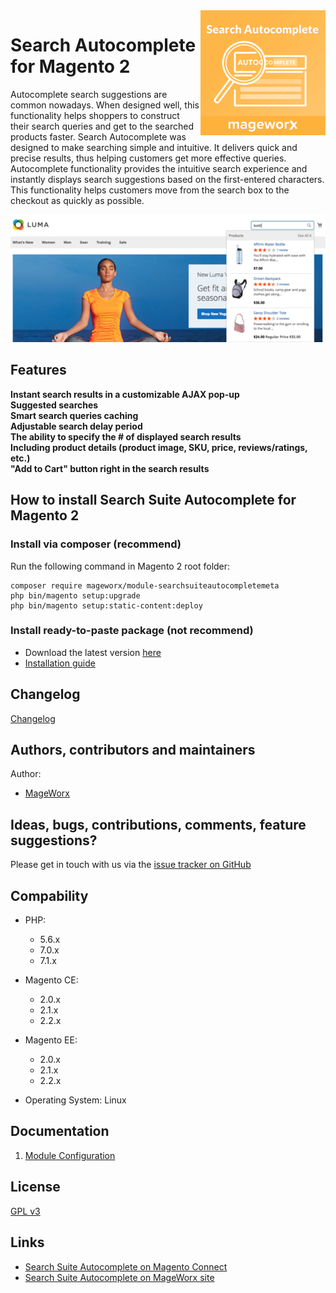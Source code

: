 <img align="right" style="float: right; height: 200px;" src="doc/images/search_autocomplete_logo.png">

# Search Autocomplete for Magento 2

Autocomplete search suggestions are common nowadays. When designed well, this functionality helps shoppers to construct their search queries and get to the searched products faster. Search Autocomplete was designed to make searching simple and intuitive. It delivers quick and precise results, thus helping customers get more effective queries.
Autocomplete functionality provides the intuitive search experience and instantly displays search suggestions based on the first-entered characters. This functionality helps customers move from the search box to the checkout as quickly as possible.

![](doc/images/search_autocomplete_popup.png)

## Features

**Instant search results in a customizable AJAX pop-up**  
**Suggested searches**   
**Smart search queries caching**  
**Adjustable search delay period**  
**The ability to specify the # of displayed search results**  
**Including product details (product image, SKU, price, reviews/ratings, etc.)**  
**"Add to Cart" button right in the search results**  

## How to install Search Suite Autocomplete for Magento 2

### Install via composer (recommend)
Run the following command in Magento 2 root folder:

```
composer require mageworx/module-searchsuiteautocompletemeta
php bin/magento setup:upgrade
php bin/magento setup:static-content:deploy
```

### Install ready-to-paste package (not recommend)

- Download the latest version [here](https://www.mageworx.com/magento-2-search-atocomplete-free.html)
-  [Installation guide](https://support.mageworx.com/manuals/autocomplete/#installation-by-copying-the-code)

## Changelog

[Changelog](changelog.md)

## Authors, contributors and maintainers

Author:
- [MageWorx](https://www.mageworx.com)

## Ideas, bugs, contributions, comments, feature suggestions?

Please get in touch with us via the [issue tracker on GitHub](https://github.com/mageworx/search-suite-autocomplete/issues)

## Compability

- PHP: 
  - 5.6.x
  - 7.0.x
  - 7.1.x
- Magento CE: 
  - 2.0.x
  - 2.1.x
  - 2.2.x
- Magento EE:
  - 2.0.x
  - 2.1.x
  - 2.2.x
  
- Operating System: Linux

## Documentation

1. [Module Configuration](https://support.mageworx.com/manuals/autocomplete/#extension-configuration)

## License

[GPL v3](LICENSE.txt)

## Links

- [Search Suite Autocomplete on Magento Connect](https://marketplace.magento.com/mageworx-module-searchsuiteautocompletemeta.html)
- [Search Suite Autocomplete on MageWorx site](https://www.mageworx.com/magento-2-search-atocomplete-free.html)
